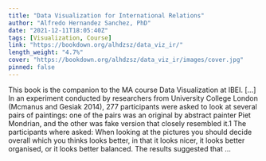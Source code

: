 ```yaml
---
title: "Data Visualization for International Relations"
author: "Alfredo Hernandez Sanchez, PhD"
date: "2021-12-11T18:05:40Z"
tags: [Visualization, Course]
link: "https://bookdown.org/alhdzsz/data_viz_ir/"
length_weight: "4.7%"
cover: "https://bookdown.org/alhdzsz/data_viz_ir/images/cover.jpg"
pinned: false
---
```


This book is the companion to the MA course Data Visualization at IBEI. [...] In an experiment conducted by researchers from University College London (Mcmanus and Gesiak 2014), 277 participants were asked to look at several pairs of paintings: one of the pairs was an original by abstract painter Piet Mondrian, and the other was fake version that closely resembled it.1 The participants where asked: When looking at the pictures you should decide overall which you thinks looks better, in that it looks nicer, it looks better organised, or it looks better balanced. The results suggested that ...
